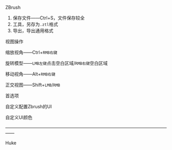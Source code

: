 ZBrush

1. 保存文件——Ctrl+S，文件保存较全
2. 工具，另存为`.ztl`格式
3. 导出，导出通用格式

视图操作

缩放视角——Ctrl+`RMB右键`

旋转模型——`LMB左键`点击空白区域/`RMB右键`空白区域

移动视角——Alt+`RMB右键`

正交视图——Shift+`LMB`/`RMB`

首选项

自定义配置Zbrush的UI

自定义UI颜色

——————————————————————————————————————

Huke